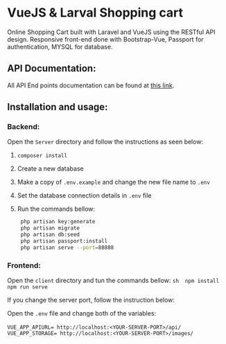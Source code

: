# VueJS & Larval Shopping cart


Online Shopping Cart built with Laravel and VueJS using the RESTful API design.
Responsive front-end done with Bootstrap-Vue, Passport for authentication, MYSQL for database.

## API Documentation:
All API End points documentation can be found at [this link](https://documenter.getpostman.com/view/13692561/TVmPBd8X#intro
).

## Installation and usage:

### Backend:
Open the `Server` directory and follow the instructions as seen below:
1.	```composer install```
2.	Create a new database
3.	Make a copy of `.env.example` and change the new file name to `.env`
4.	Set the database connection details in `.env` file
5. 	Run the commands bellow:

	``` sh
	 php artisan key:generate
	 php artisan migrate 
	 php artisan db:seed
	 php artisan passport:install
	 php artisan serve --port=88888
	```

### Frontend:
Open the `client` directory and tun the commands bellow:
	```sh 
	npm install
	npm run serve```

If you change the server port, follow the instruction below:

Open the `.env` file and change both of the variables:<br /><br />
`VUE_APP_APIURL= http://localhost:<YOUR-SERVER-PORT>/api/`<br />
`VUE_APP_STORAGE= http://localhost:<YOUR-SERVER-PORT>/images/`




